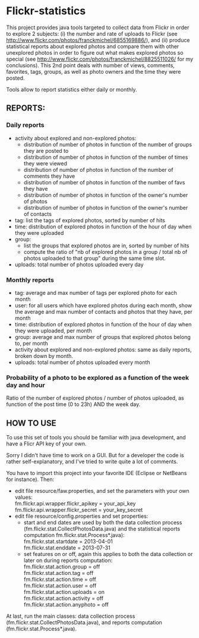 # Flickr-statistics

This project provides java tools targeted to collect data from Flickr in order to explore 2 subjects: (i) the number and rate of uploads to Flickr (see http://www.flickr.com/photos/franckmichel/6855169886/), and (ii) produce statistical reports about explored photos and compare them with other unexplored photos in order to figure out what makes explored photos so special (see http://www.flickr.com/photos/franckmichel/8825511026/ for my conclusions). This 2nd point deals with number of views, comments, favorites, tags, groups, as well as photo owners and the time they were posted.

Tools allow to report statistics either daily or monthly.

## REPORTS:


### Daily reports

- activity about explored and non-explored photos:
  - distribution of number of photos in function of the number of groups they are posted to
  - distribution of number of photos in function of the number of times they were viewed
  - distribution of number of photos in function of the number of comments they have
  - distribution of number of photos in function of the number of favs they have
  - distribution of number of photos in function of the owner's number of photos
  - distribution of number of photos in function of the owner's number of contacts
- tag: list the tags of explored photos, sorted by number of hits
- time: distribution of explored photos in function of the hour of day when they were uploaded
- group: 
    - list the groups that explored photos are in, sorted by number of hits
    - compute the ratio of "nb of explored photos in a group / total nb of photos uploaded to that group"
      during the same time slot.
- uploads: total number of photos uploaded every day


### Monthly reports

- tag: average and max number of tags per explored photo for each month
- user: for all users which have explored photos during each month, show the average and max number of contacts 
  and photos that they have, per month
- time: distribution of explored photos in function of the hour of day when they were uploaded, per month
- group: average and max number of groups that explored photos belong to, per month
- activity about explored and non-explored photos: same as daily reports, broken down by month.
- uploads: total number of photos uploaded every month


### Probability of a photo to be explored as a function of the week day and hour

Ratio of the number of explored photos / number of photos uploaded, as function of the post time (0 to 23h) AND the week day. 


## HOW TO USE

To use this set of tools you should be familiar with java development, and have a Flicr API key of your own.

Sorry I didn't have time to work on a GUI. But for a developer the code is rather self-explanatory, and I've tried to write quite a lot of comments.

You have to import this project into your favorite IDE (Eclipse or NetBeans for instance).
Then:
- edit file resource/faw.properties, and set the parameters with your own values:  
  fm.flickr.api.wrapper.flickr_apikey = your_api_key  
  fm.flickr.api.wrapper.flickr_secret = your_key_secret
- edit file resource/config.properties and set properties:
  - start and end dates are used by both the data collection process (fm.flickr.stat.CollectPhotosData.java) 
    and the statistical reports computation fm.flickr.stat.Process*.java):  
    fm.flickr.stat.startdate = 2013-04-01  
    fm.flickr.stat.enddate = 2013-07-31
  - set features on or off, again this applies to both the data collection or later on during reports computation:  
    fm.flickr.stat.action.group = off  
    fm.flickr.stat.action.tag = off  
    fm.flickr.stat.action.time = off  
    fm.flickr.stat.action.user = off  
    fm.flickr.stat.action.uploads = on  
    fm.flickr.stat.action.activity = off  
    fm.flickr.stat.action.anyphoto = off  

At last, run the main classes: data collection process (fm.flickr.stat.CollectPhotosData.java), and reports computation (fm.flickr.stat.Process*.java).
